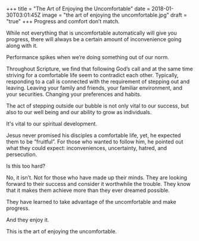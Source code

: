 +++
title = "The Art of Enjoying the Uncomfortable"
date = 2018-01-30T03:01:45Z
image = "the art of enjoying the uncomfortable.jpg"
draft = "true"
+++
Progress and comfort don’t match.

While not everything that is uncomfortable automatically will give you progress, there will always be a certain amount of inconvenience going along with it.

Performance spikes when we’re doing something out of our norm.

Throughout Scripture, we find that following God’s call and at the same time striving for a comfortable life seem to contradict each other. Typically, responding to a call is connected with the requirement of stepping out and leaving. Leaving your family and friends, your familiar environment, and your securities. Changing your preferences and habits.

The act of stepping outside our bubble is not only vital to our success, but also to our well being and our ability to grow as individuals. 

It's vital to our spiritual development.

Jesus never promised his disciples a comfortable life, yet, he expected them to be ”fruitful”.  For those who wanted to follow him, he pointed out what they could expect: inconveniences, uncertainty, hatred, and persecution.

Is this too hard?

No, it isn’t. Not for those who have made up their minds. They are looking forward to their success and consider it worthwhile the trouble. They know that it makes them achieve more than they ever dreamed possible.

They have learned to take advantage of the uncomfortable and make progress.

And they enjoy it.

This is the art of enjoying the uncomfortable.